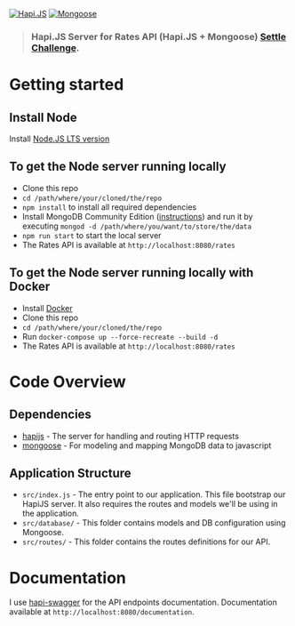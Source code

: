 [![Hapi.JS](https://img.shields.io/npm/v/hapi.svg?label=hapi&style=flat-square)](https://hapijs.com)
[![Mongoose](https://img.shields.io/npm/v/mongoose.svg?label=mongoose&style=flat-square)](http://mongoosejs.com/)

> ### Hapi.JS Server for Rates API (Hapi.JS + Mongoose) [Settle Challenge](https://https://github.com/LucioMF/settle-backend-challenge).

# Getting started

## Install Node

Install [Node.JS LTS version](https://nodejs.org/en/download/) 

## To get the Node server running locally

- Clone this repo
- `cd /path/where/your/cloned/the/repo`
- `npm install` to install all required dependencies
- Install MongoDB Community Edition ([instructions](https://docs.mongodb.com/manual/installation/#tutorials)) and run it by executing `mongod -d /path/where/you/want/to/store/the/data`
- `npm run start` to start the local server
- The Rates API is available at `http://localhost:8080/rates`

## To get the Node server running locally with Docker

- Install [Docker](https://docs.docker.com/engine/installation/)
- Clone this repo
- `cd /path/where/your/cloned/the/repo`
- Run `docker-compose up --force-recreate --build -d`
- The Rates API is available at `http://localhost:8080/rates`

# Code Overview

## Dependencies

- [hapijs](https://github.com/hapijs/hapi) - The server for handling and routing HTTP requests
- [mongoose](https://github.com/Automattic/mongoose) - For modeling and mapping MongoDB data to javascript 

## Application Structure

- `src/index.js` - The entry point to our application. This file bootstrap our HapiJS server. It also requires the routes and models we'll be using in the application.
- `src/database/` - This folder contains models and DB configuration using Mongoose.
- `src/routes/` - This folder contains the routes definitions for our API.

# Documentation

I use [hapi-swagger](https://github.com/glennjones/hapi-swagger) for the API endpoints documentation. Documentation available at `http://localhost:8080/documentation`.
